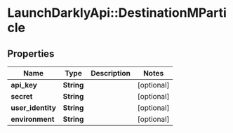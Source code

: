 # LaunchDarklyApi::DestinationMParticle

## Properties
Name | Type | Description | Notes
------------ | ------------- | ------------- | -------------
**api_key** | **String** |  | [optional] 
**secret** | **String** |  | [optional] 
**user_identity** | **String** |  | [optional] 
**environment** | **String** |  | [optional] 


